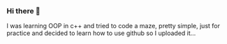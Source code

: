 ### Hi there 👋


I was learning OOP  in c++ and tried to code a maze, pretty simple, just for practice and decided to learn how to use github so I uploaded it...
